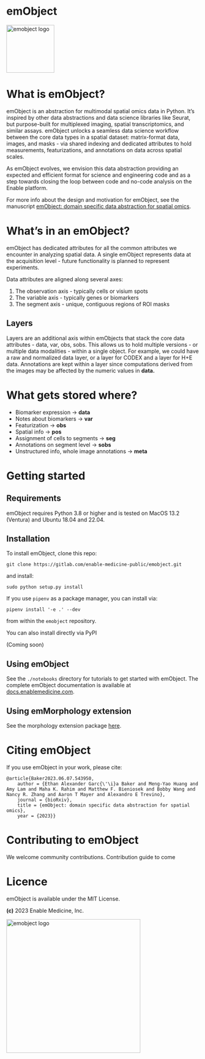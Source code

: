 # emObject 

<img src="./docs/img/emObject_logo.png" alt="emobject logo" width="125"/> 

# What is emObject?

emObject is an abstraction for multimodal spatial omics data in Python. It’s inspired by other data abstractions and data science libraries like Seurat, but purpose-built for multiplexed imaging, spatial transcriptomics, and similar assays. emObject unlocks a seamless data science workflow between the core data types in a spatial dataset: matrix-format data, images, and masks -  via shared indexing and dedicated attributes to hold measurements, featurizations, and annotations on data across spatial scales.

As emObject evolves, we envision this data abstraction providing an expected and efficient format for science and engineering code and as a step towards closing the loop between code and no-code analysis on the Enable platform.

For more info about the design and motivation for emObject, see the manuscript [emObject: domain specific data abstraction for spatial omics](https://www.biorxiv.org/content/10.1101/2023.06.07.543950v1).

# What’s in an emObject?

emObject has dedicated attributes for all the common attributes we encounter in analyzing spatial data. A single emObject represents data at the acquisition level - future functionality is planned to represent experiments.

 Data attributes are aligned along several axes:

1. The observation axis - typically cells or visium spots
2. The variable axis - typically genes or biomarkers
3. The segment axis - unique, contiguous regions of ROI masks

## Layers

Layers are an additional axis within emObjects that stack the core data attributes - data, var, obs, sobs. This allows us to hold multiple versions - or multiple data modalities - within a single object. For example, we could have a raw and normalized data layer, or a layer for CODEX and a layer for H+E data. Annotations are kept within a layer since computations derived from the images may be affected by the numeric values in **data.** 

# What gets stored where?

- Biomarker expression -> **data**
- Notes about biomarkers -> **var**
- Featurization -> **obs**
- Spatial info -> **pos**
- Assignment of cells to segments -> **seg**
- Annotations on segment level -> **sobs**
- Unstructured info, whole image annotations -> **meta**

# Getting started

## Requirements

emObject requires Python 3.8 or higher and is tested on MacOS 13.2 (Ventura) and Ubuntu 18.04 and 22.04.

## Installation

To install emObject, clone this repo:

```
git clone https://gitlab.com/enable-medicine-public/emobject.git
```

and install: 

```
sudo python setup.py install
```

If you use `pipenv` as a package manager, you can install via:

```
pipenv install '-e .' --dev
```
from within the `emobject` repository. 

You can also install directly via PyPI

(Coming soon)

## Using emObject
See the `./notebooks` directory for tutorials to get started with emObject. The complete emObject documentation is available at [docs.enablemedicine.com](docs.enablemedicine.com).

## Using emMorphology extension
See the morphology extension package [here](https://gitlab.com/enable-medicine-public/emobject-morphology-extension).

# Citing emObject

If you use emObject in your work, please cite: 
```
@article{Baker2023.06.07.543950,
	author = {Ethan Alexander Garc{\'\i}a Baker and Meng-Yao Huang and Amy Lam and Maha K. Rahim and Matthew F. Bieniosek and Bobby Wang and Nancy R. Zhang and Aaron T Mayer and Alexandro E Trevino},
	journal = {bioRxiv},
	title = {emObject: domain specific data abstraction for spatial omics},
	year = {2023}}
```
# Contributing to emObject
We welcome community contributions. Contribution guide to come

# Licence
emObject is available under the MIT License.

**(c)** 2023 Enable Medicine, Inc. 

<img src="./docs/img/em_logo.png" alt="emobject logo" width="350"/> 
